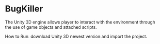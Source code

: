 # BugKiller

The Unity 3D engine allows player to interact with the environment through the use of game objects and attached scripts.

How to Run: download Unity 3D newest version and import the project. 

